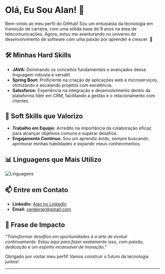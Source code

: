 # Olá, Eu Sou Alan! 👋

Bem-vindo ao meu perfil do GitHub! Sou um entusiasta da tecnologia em transição de carreira, com uma sólida base de 9 anos na área de telecomunicações. Agora, estou me aventurando no universo do desenvolvimento de software com uma paixão por aprender e crescer. 🚀

## 🛠️ Minhas Hard Skills

- **JAVA:** Dominando os conceitos fundamentais e avançados dessa linguagem robusta e versátil.
- **Spring Boot:** Proficiente na criação de aplicações web e microserviços, otimizando e escalando projetos com excelência.
- **Salesforce:** Experiência na integração e desenvolvimento dentro da plataforma líder em CRM, facilitando a gestão e o relacionamento com clientes.

## 💼 Soft Skills que Valorizo

- **Trabalho em Equipe:** Acredito na importância da colaboração eficaz para alcançar objetivos comuns e superar desafios.
- **Engajamento Contínuo:** Sou um aprendiz ávido, sempre buscando aprimorar minhas habilidades e expandir meus conhecimentos.

## 📊 Linguagens que Mais Utilizo

![Linguagens](https://github-readme-stats.vercel.app/api/top-langs/?username=cerdeirajr&layout=compact&hide=html&theme=tokyonight)

## 📫 Entre em Contato

- **LinkedIn:** [Alan no LinkedIn](https://www.linkedin.com/in/alan-cerdeira-junior-76470290/)
- **Email:** [cerdeirajr@gmail.com](cerdeirajr@gmail.com)

## 🚀 Frase de Impacto

*"Transformar desafios em oportunidades é a arte de evoluir continuamente. Estou aqui para fazer exatamente isso, com paixão, dedicação e um espírito incansável de inovação."*

Obrigado por visitar meu perfil! Vamos construir o futuro da tecnologia juntos!

---

